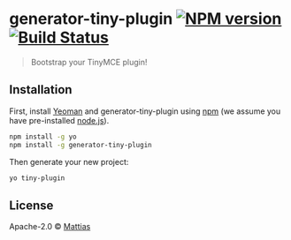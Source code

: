 # generator-tiny-plugin [![NPM version][npm-image]][npm-url] [![Build Status][travis-image]][travis-url] 
> Bootstrap your TinyMCE plugin!

## Installation

First, install [Yeoman](http://yeoman.io) and generator-tiny-plugin using [npm](https://www.npmjs.com/) (we assume you have pre-installed [node.js](https://nodejs.org/)).

```bash
npm install -g yo
npm install -g generator-tiny-plugin
```

Then generate your new project:

```bash
yo tiny-plugin
```

## License

Apache-2.0 © [Mattias]()


[npm-image]: https://badge.fury.io/js/generator-tiny-plugin.svg
[npm-url]: https://npmjs.org/package/generator-tiny-plugin
[travis-image]: https://travis-ci.org//generator-tiny-plugin.svg?branch=master
[travis-url]: https://travis-ci.org//generator-tiny-plugin
